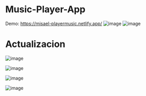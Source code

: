 # Music-Player-App
Demo: https://misael-playermusic.netlify.app/
![image](https://github.com/Misael00103/Music-Player-App/assets/68718644/4c48f9f7-04ed-4bc3-99a6-623fc7ff5287)
![image](https://github.com/Misael00103/Music-Player-App/assets/68718644/190360a4-272c-4c76-8550-4bd9e98bae61)
<h1>Actualizacion</h1>

![image](https://github.com/Misael00103/Music-Player-App/assets/68718644/2bced6a5-1e55-4146-8e49-5dd2ff1e1644)

![image](https://github.com/Misael00103/Music-Player-App/assets/68718644/a3b624e5-25f4-40a7-bf12-3ff23d2ad832)

![image](https://github.com/Misael00103/Music-Player-App/assets/68718644/ad78284a-5e72-430a-b346-607de8c60d57)

![image](https://github.com/Misael00103/Music-Player-App/assets/68718644/093f0000-3f5e-49ec-b961-9fe91bdda857)
